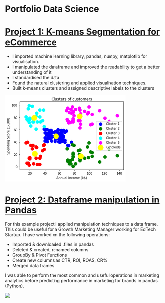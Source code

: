 # Portfolio Data Science 

# [Project 1: K-means Segmentation for eCommerce](https://github.com/PlayingNumbers/ds_salary_proj) 
* I imported machine learning library, pandas, numpy, matplotlib for visualisation. 
* I manipulated the dataframe and improved the readability to get a better understanding of it 
* I standardised the data 
* Found the natural clustering and applied visualisation techniques.   
* Built k-means clusters and assigned descriptive labels to the clusters 

![](/images/kmeans-ecommerce.png)


# [Project 2: Dataframe manipulation in Pandas](https://github.com/PlayingNumbers/ball_image_classifier) 
For this example project I applied manipulation techniques to a data frame. This could be useful for a Growth Marketing Manager working for EdTech Startup. I have worked on the following operations:
- Imported & downloaded .files in pandas
- Deleted & created, renamed columns
- GroupBy & Pivot Functions
- Create new columns as CTR, ROI, ROAS, CR% 
- Merged data frames

I was able to perform the most common and useful operations in marketing analytics before predicting performance in marketing for brands in pandas (Python). 

![](/images/matrix_results.png)
